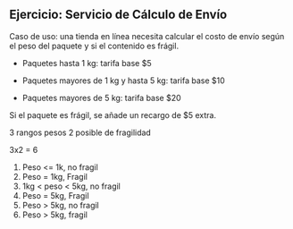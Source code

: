 ## Ejercicio: Servicio de Cálculo de Envío

Caso de uso: una tienda en línea necesita calcular el costo de envío según el peso del paquete y si el contenido es frágil.

- Paquetes hasta 1 kg: tarifa base $5

- Paquetes mayores de 1 kg y hasta 5 kg: tarifa base $10

- Paquetes mayores de 5 kg: tarifa base $20

Si el paquete es frágil, se añade un recargo de $5 extra.

3 rangos pesos 
2 posible de fragilidad

3x2 = 6

1. Peso <= 1k, no fragil
2. Peso = 1kg, Fragil
3. 1kg < peso  < 5kg, no fragil
4. Peso = 5kg, Fragil
5. Peso > 5kg, no fragil
6. Peso > 5kg, fragil